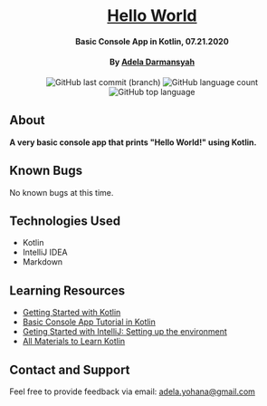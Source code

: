 <div align=center>

# [Hello World](https://github.com/ayohana/HelloWorld-Kotlin)

#### Basic Console App in Kotlin, 07.21.2020

#### By [**Adela Darmansyah**](https://github.com/ayohana/)

![GitHub last commit (branch)](https://img.shields.io/github/last-commit/ayohana/HelloWorld-Kotlin/master?color=%23DE98B2&style=for-the-badge) ![GitHub language count](https://img.shields.io/github/languages/count/ayohana/HelloWorld-Kotlin?color=%23DE98B2&style=for-the-badge) ![GitHub top language](https://img.shields.io/github/languages/top/ayohana/HelloWorld-Kotlin?color=%23DE98B2&style=for-the-badge)

</div>

## About

**A very basic console app that prints "Hello World!" using Kotlin.**

## Known Bugs

No known bugs at this time.

## Technologies Used

* Kotlin
* IntelliJ IDEA
* Markdown

## Learning Resources

* [Getting Started with Kotlin](https://kotlinlang.org/docs/tutorials/getting-started.html)
* [Basic Console App Tutorial in Kotlin](https://kotlinlang.org/docs/tutorials/jvm-get-started.html)
* [Geting Started with IntelliJ: Setting up the environment](https://kotlinlang.org/docs/tutorials/jvm-get-started.html#setting-up-the-environment)
* [All Materials to Learn Kotlin](https://kotlinlang.org/docs/reference/)

## Contact and Support

Feel free to provide feedback via email: [adela.yohana@gmail.com](mailto:adela.yohana@gmail.com)
